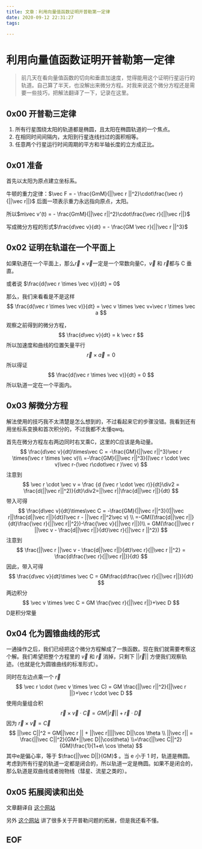 ```yaml
---
title: 文章：利用向量值函数证明开普勒第一定律
date: 2020-09-12 22:31:27
tags:

---
```


# 利用向量值函数证明开普勒第一定律

> 前几天在看向量值函数的切向和垂直加速度，觉得能用这个证明行星运行的轨道。自己算了半天，也没解出来微分方程。对我来说这个微分方程还是需要一些技巧，把解法翻译了一下，记录在这里。

## 0x00 开普勒三定律

1. 所有行星围绕太阳的轨道都是椭圆，且太阳在椭圆轨道的一个焦点。
2. 在相同时间间隔内，太阳到行星连线扫过的面积相等。
3. 任意两个行星运行时间周期的平方和半轴长度的立方成正比。

## 0x01 准备

首先以太阳为原点建立坐标系。

牛顿的重力定律：$\vec F = - \frac{GmM}{||\vec r ||^2}\cdot\frac{\vec r}{||\vec r||}$ 后面一项表示重力永远指向原点，太阳。

所以$m\vec v'(t) = - \frac{GmM}{||\vec r||^2}\cdot\frac{\vec r}{||\vec r||}$

写成微分方程的形式$\frac{d\vec v}{dt} = - \frac{GM \vec r}{||\vec r ||^3}$

## 0x02 证明在轨道在一个平面上

如果轨道在一个平面上，那么$\vec r \times \vec v$一定是一个常数向量C，$\vec v$ 和 $\vec r$都与 C 垂直。

或者说 $\frac{d(\vec r \times \vec v)}{dt} = 0$ 



那么，我们来看看是不是这样
$$
\frac{d(\vec r \times \vec v)}{dt} = \vec v \times \vec v+\vec r \times \vec a
$$


观察之前得到的微分方程，
$$
\frac{d\vec v}{dt} = k \vec r
$$
所以加速度和曲线的位置矢量平行
$$
\vec r \times \vec a = 0
$$
所以得证
$$
\frac{d(\vec r \times \vec v)}{dt} = 0
$$
所以轨道一定在一个平面内。

## 0x03 解微分方程

解法使用的技巧我不太清楚是怎么想到的，不过看起来它的步骤没错。我看到还有用坐标系变换和首次积分的，不过我都不太懂qwq。

首先在微分方程左右两边同时右叉乘C，这里的C应该是角动量。
$$
\frac{d\vec v}{dt}\times\vec C = -\frac{GM}{||\vec r||^3}\vec r \times(\vec r \times \vec v)\\
=-\frac{GM}{||\vec r||^3}((\vec r \cdot \vec v)\vec r-(\vec r\cdot\vec r )\vec v)
$$
注意到
$$
\vec r \cdot \vec v = \frac {d (\vec r \cdot \vec r)}{dt}\div2 = \frac{d(||\vec r||^2)}{dt}\div2=||\vec r||\frac{d||\vec r||}{dt}
$$
带入可得
$$
\frac{d\vec v}{dt}\times\vec C = -\frac{GM}{||\vec r||^3}((||\vec r||\frac{d||\vec r||}{dt})\vec r - ||\vec r||^2\vec v)
\\
=-GM((\frac{d||\vec r||}{dt}\frac{\vec r}{||\vec r||^2})-\frac{\vec v}{||\vec r||})\\
= GM(\frac{||\vec r ||\vec v - \frac{d||\vec r||}{dt}\vec r}{||\vec r ||^2})
$$
注意到
$$
\frac{||\vec r ||\vec v - \frac{d||\vec r||}{dt}\vec r}{||\vec r ||^2} = \frac{d\frac{\vec r}{||\vec r||}}{dt}
$$
因此，带入可得
$$
\frac{d\vec v}{dt}\times \vec C = GM\frac{d\frac{\vec r}{||\vec r||}}{dt}
$$
两边积分
$$
\vec v \times \vec C = GM \frac{\vec r}{||\vec r||}+\vec D
$$
D是积分常量

## 0x04 化为圆锥曲线的形式

一通操作之后，我们已经把这个微分方程解成了一族函数。现在我们就需要考察这个解。我们希望把整个方程里的 $\vec v$ 和 $\vec r$ 消掉，只剩下 $||\vec r||$ 方便我们观察轨迹。（也就是化为圆锥曲线的标准形式）。

同时在左边点乘一个 $\vec r$
$$
\vec r \cdot (\vec v \times \vec C) = GM \frac{||\vec r||^2}{||\vec r ||}+\vec r \cdot \vec D
$$
使用向量组合积
$$
\vec r \times \vec v \cdot \vec C = GM ||\vec r||+\vec r\cdot \vec D
$$
因为 $\vec r \times \vec v = \vec C$
$$
||\vec C||^2 = GM||\vec r || + ||\vec r||||\vec D||\cos \theta
\\
||\vec r|| = \frac{||\vec C||^2}{GM+||\vec D||\cos\theta}
\\=\frac{||\vec C||^2}{GM}\frac{1}{1+e\ \cos \theta}
$$
其中e是偏心率，等于 $\frac{||\vec D||}{GM}$ 。当 e 小于 1 时，轨道是椭圆。考虑到所有行星的轨道一定都是闭合的，所以轨道一定是椭圆。如果不是闭合的，那么轨道是双曲线或者抛物线（彗星、流星之类的）。

## 0x05 拓展阅读和出处

文章翻译自 [这个网站](https://math.libretexts.org/Courses/University_of_California_Davis/UCD_Mat_21C%3A_Multivariate_Calculus/12%3A_Vector-Valued_Functions_and_Motion_in_Space/12.5%3A_Tangential_and_Normal_Components_of_Acceleration)

另外 [这个网站](https://zhuanlan.zhihu.com/orbit) 讲了很多关于开普勒问题的拓展，但是我还看不懂。

## EOF

